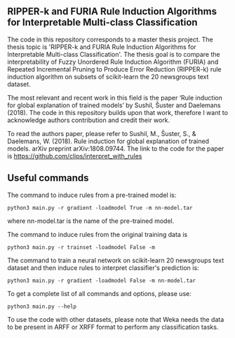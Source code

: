 ## RIPPER-k and FURIA Rule Induction Algorithms for Interpretable Multi-class Classification

The code in this repository corresponds to a master thesis project. The thesis topic is 'RIPPER-k and FURIA Rule Induction Algorithms for Interpretable Multi-class Classification'. The thesis goal is to compare the interpretability of Fuzzy Unordered Rule Induction Algorithm (FURIA) and Repeated Incremental Pruning to Produce Error Reduction (RIPPER-k) rule induction algorithm on subsets of scikit-learn the 20 newsgroups text dataset.  

The most relevant and recent work in this field is the paper ‘Rule induction for global explanation of trained models’ by Sushil, Šuster and Daelemans (2018). The code in this repository builds upon that work, therefore I want to acknowledge authors contribution and credit their work. 

To read the authors paper, please refer to Sushil, M., Šuster, S., & Daelemans, W. (2018). Rule induction for global explanation of trained models. arXiv preprint arXiv:1808.09744. The link to the code for the paper is https://github.com/clips/interpret_with_rules

## Useful commands 

The command to induce rules from a pre-trained model is: 
```
python3 main.py -r gradient -loadmodel True -m nn-model.tar
```
where nn-model.tar is the name of the pre-trained model.

The command to induce rules from the original training data is
```
python3 main.py -r trainset -loadmodel False -m
```

The command to train a neural network on scikit-learn 20 newsgroups text dataset and then induce rules to interpret classifier's prediction is:  
```
python3 main.py -r gradient -loadmodel False -m nn-model.tar
```

To get a complete list of all commands and options, please use: 
```
python3 main.py --help
```

To use the code with other datasets, please note that Weka needs the data to be present in ARFF or XRFF format to perform any classification tasks.
